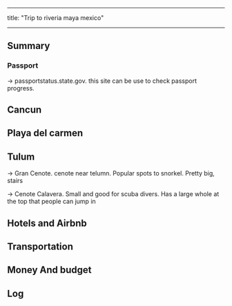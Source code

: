
---

title: "Trip to riveria maya mexico"

---



## Summary





### Passport

-> passportstatus.state.gov. this site can be use to check passport progress. 


## Cancun
## Playa del carmen
## Tulum

-> Gran Cenote. cenote near telumn. Popular spots to snorkel. Pretty big, stairs

-> Cenote Calavera. Small and good for scuba divers. Has a large whole at the top that people can jump in

## Hotels and Airbnb
## Transportation 
## Money And budget 
## Log
